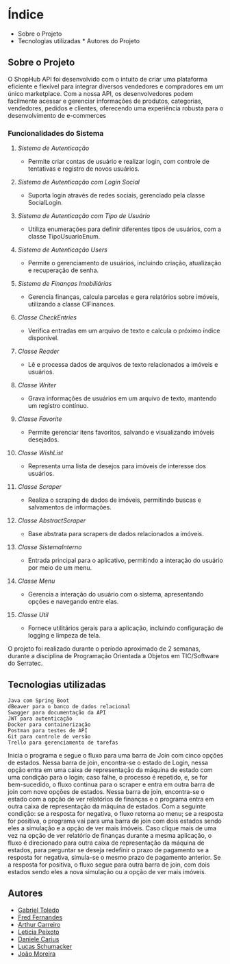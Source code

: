 # Índice

* Sobre o Projeto
* Tecnologias utilizadas
       * Autores do Projeto


## Sobre o Projeto

O ShopHub API foi desenvolvido com o intuito de criar uma plataforma eficiente e flexível para integrar diversos vendedores e compradores  em um único marketplace. Com a nossa API, os desenvolvedores podem facilmente acessar e gerenciar informações de produtos, categorias,  vendedores, pedidos e clientes, oferecendo uma experiência robusta para o desenvolvimento de e-commerces

### Funcionalidades do Sistema

1. *Sistema de Autenticação*
   - Permite criar contas de usuário e realizar login, com controle de tentativas e registro de novos usuários.

2. *Sistema de Autenticação com Login Social*
   - Suporta login através de redes sociais, gerenciado pela classe SocialLogin.

3. *Sistema de Autenticação com Tipo de Usuário*
   - Utiliza enumerações para definir diferentes tipos de usuários, com a classe TipoUsuarioEnum.

4. *Sistema de Autenticação Users*
   - Permite o gerenciamento de usuários, incluindo criação, atualização e recuperação de senha.

5. *Sistema de Finanças Imobiliárias*
   - Gerencia finanças, calcula parcelas e gera relatórios sobre imóveis, utilizando a classe ClFinances.

6. *Classe CheckEntries*
   - Verifica entradas em um arquivo de texto e calcula o próximo índice disponível.

7. *Classe Reader*
   - Lê e processa dados de arquivos de texto relacionados a imóveis e usuários.

8. *Classe Writer*
   - Grava informações de usuários em um arquivo de texto, mantendo um registro contínuo.

9. *Classe Favorite*
   - Permite gerenciar itens favoritos, salvando e visualizando imóveis desejados.

10. *Classe WishList*
    - Representa uma lista de desejos para imóveis de interesse dos usuários.

11. *Classe Scraper*
    - Realiza o scraping de dados de imóveis, permitindo buscas e salvamentos de informações.

12. *Classe AbstractScraper*
    - Base abstrata para scrapers de dados relacionados a imóveis.

13. *Classe SistemaInterno*
    - Entrada principal para o aplicativo, permitindo a interação do usuário por meio de um menu.

14. *Classe Menu*
    - Gerencia a interação do usuário com o sistema, apresentando opções e navegando entre elas.

15. *Classe Util*
    - Fornece utilitários gerais para a aplicação, incluindo configuração de logging e limpeza de tela.

O projeto foi realizado durante o período aproximado de 2 semanas, durante a disciplina de Programação Orientada a Objetos em TIC/Software do Serratec.

## Tecnologias utilizadas

    Java com Spring Boot
    dBeaver para o banco de dados relacional
    Swagger para documentação da API
    JWT para autenticação
    Docker para containerização
    Postman para testes de API
    Git para controle de versão
    Trello para gerenciamento de tarefas


Inicia o programa e segue o fluxo para uma barra de Join com cinco opções de estados. Nessa barra de join, encontra-se o estado de Login, nessa opção entra em uma caixa de representação da máquina de estado com uma condição para o login; caso falhe, o processo é repetido, e, se for bem-sucedido, o fluxo continua para o scraper e entra em outra barra de join com nove opções de estados. Nessa barra de join, encontra-se o estado com a opção de ver relatórios de finanças e o programa entra em outra caixa de representação da máquina de estados. Com a seguinte condição: se a resposta for negativa, o fluxo retorna ao menu; se a resposta for positiva, o programa vai para uma barra de join com dois estados sendo eles a simulação e a opção de ver mais imóveis. Caso clique mais de uma vez na opção de ver relatório de finanças durante a mesma aplicação, o fluxo é direcionado para outra caixa de representação da máquina de estados, para perguntar se deseja redefinir o prazo de pagamento se a resposta for negativa, simula-se o mesmo prazo de pagamento anterior. Se a resposta for positiva, o fluxo segue para outra barra de join, com dois estados sendo eles a nova simulação ou a opção de ver mais imóveis.


## Autores

* [Gabriel Toledo](https://github.com/gabrieltol7do)
* [Fred Fernandes](https://github.com/FFred-Fernandes)
* [Arthur Carreiro](https://github.com/arcarreiro)
* [Leticia Peixoto](https://github.com/leticiapzs)
* [Daniele Carius](https://github.com/Daniele-carius)
* [Lucas Schumacker](https://github.com/schumacker1)
* [João Moreira](https://github.com/joaogmmoreira)

